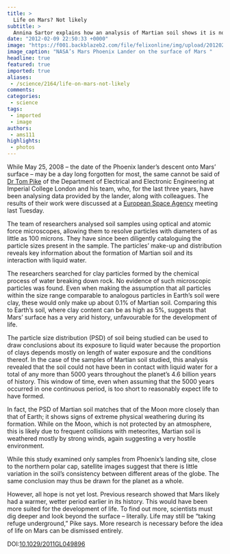 ```yaml
---
title: >
  Life on Mars? Not likely
subtitle: >
  Annina Sartor explains how an analysis of Martian soil shows it is not suitable for life
date: "2012-02-09 22:50:33 +0000"
image: "https://f001.backblazeb2.com/file/felixonline/img/upload/201202092249-pk1811-pia11718.jpg"
image_caption: "NASA’s Mars Phoenix Lander on the surface of Mars "
headline: true
featured: true
imported: true
aliases:
 - /science/2164/life-on-mars-not-likely
comments:
categories:
 - science
tags:
 - imported
 - image
authors:
 - ams111
highlights:
 - photos
---
```


While May 25, 2008 – the date of the Phoenix lander’s descent onto Mars’ surface – may be a day long forgotten for most, the same cannot be said of [Dr Tom Pike](http://www3.imperial.ac.uk/people/w.t.pike) of the Department of Electrical and Electronic Engineering at Imperial College London and his team, who, for the last three years, have been analysing data provided by the lander, along with colleagues. The results of their work were discussed at a [European Space Agency](http://www.esa.int/esaCP/index.html) meeting last Tuesday.

The team of researchers analysed soil samples using optical and atomic force microscopes, allowing them to resolve particles with diameters of as little as 100 microns. They have since been diligently cataloguing the particle sizes present in the sample. The particles’ make-up and distribution reveals key information about the formation of Martian soil and its interaction with liquid water.

The researchers searched for clay particles formed by the chemical process of water breaking down rock. No evidence of such microscopic particles was found. Even when making the assumption that all particles within the size range comparable to analogous particles in Earth’s soil were clay, these would only make up about 0.1% of Martian soil. Comparing this to Earth’s soil, where clay content can be as high as 5%, suggests that Mars’ surface has a very arid history, unfavourable for the development of life.

The particle size distribution (PSD) of soil being studied can be used to draw conclusions about its exposure to liquid water because the proportion of clays depends mostly on length of water exposure and the conditions thereof. In the case of the samples of Martian soil studied, this analysis revealed that the soil could not have been in contact with liquid water for a total of any more than 5000 years throughout the planet’s 4.6 billion years of history. This window of time, even when assuming that the 5000 years occurred in one continuous period, is too short to reasonably expect life to have formed.

In fact, the PSD of Martian soil matches that of the Moon more closely than that of Earth; it shows signs of extreme physical weathering during its formation. While on the Moon, which is not protected by an atmosphere, this is likely due to frequent collisions with meteorites, Martian soil is weathered mostly by strong winds, again suggesting a very hostile environment.

While this study examined only samples from Phoenix’s landing site, close to the northern polar cap, satellite images suggest that there is little variation in the soil’s consistency between different areas of the globe. The same conclusion may thus be drawn for the planet as a whole.

However, all hope is not yet lost. Previous research showed that Mars likely had a warmer, wetter period earlier in its history. This would have been more suited for the development of life. To find out more, scientists must dig deeper and look beyond the surface – literally. Life may still be “taking refuge underground,” Pike says. More research is necessary before the idea of life on Mars can be dismissed entirely.

DOI:[10.1029/2011GL049896](http://dx.doi.org/10.1029/2011GL049896)
